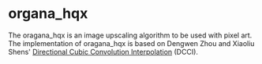 # organa_hqx
The oragana_hqx is an image upscaling algorithm to be used with pixel art.
The implementation of oragana_hqx is based on Dengwen Zhou and Xiaoliu Shens' [Directional Cubic Convolution Interpolation](https://en.wikipedia.org/wiki/Directional_Cubic_Convolution_Interpolation) (DCCI).
